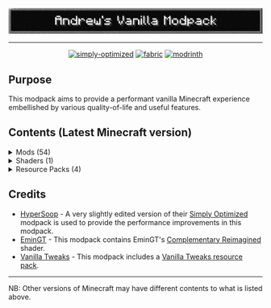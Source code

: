 <p align="center">
   <img src="https://raw.githubusercontent.com/andrwcrr/Andrews-Vanilla-Modpack/main/images/avm%20banner.png?token=GHSAT0AAAAAACNSM7AJGPR64NIDAQGSMR6YZRI3K7A" alt="Andrew's Vanilla Modpack">
<hr>
</p>
<center>
   <p align="center"><a href="https://modrinth.com/modpack/sop"><img src="https://cdn.jsdelivr.net/npm/@intergrav/devins-badges@3/assets/cozy/built-with/simply-optimized_vector.svg" alt="simply-optimized"></a>
      <a href="https://fabricmc.net/"><img src="https://cdn.jsdelivr.net/npm/@intergrav/devins-badges@3/assets/cozy/supported/fabric_vector.svg" alt="fabric"></a>
      <a href="https://modrinth.com/modpack/avm"><img alt="modrinth" height="56" src="https://cdn.jsdelivr.net/npm/@intergrav/devins-badges@3/assets/cozy/available/modrinth_vector.svg"></a>
   </p>
</center>

## Purpose

This modpack aims to provide a performant vanilla Minecraft experience embellished by various quality-of-life and useful features.

## Contents (Latest Minecraft version)

<details>
   <summary>Mods (54)</summary>

- [Animatica](https://modrinth.com/mod/animatica)
- [BadOptimizations](https://modrinth.com/mod/badoptimizations)
- [Bobby](https://modrinth.com/mod/bobby)
- [Capes](https://modrinth.com/mod/capes)
- [CIT Resewn](https://modrinth.com/mod/cit-resewn)
- [Cloth Config API](https://modrinth.com/mod/cloth-config)
- [Concurrent Chunk Management Engine (Fabric)](https://modrinth.com/mod/c2me-fabric)
- [Continuity](https://modrinth.com/mod/continuity)
- [Cubes Without Borders](https://modrinth.com/mod/cubes-without-borders)
- [Dynamic FPS](https://modrinth.com/mod/dynamic-fps)
- [Enhanced Block Entities](https://modrinth.com/mod/ebe)
- [Entity Model Features](https://modrinth.com/mod/entity-model-features)
- [Entity Texture Features](https://modrinth.com/mod/entitytexturefeatures)
- [Entity Culling](https://modrinth.com/mod/entityculling)
- [Fabric API](https://modrinth.com/mod/fabric-api)
- [Fabric Language Kotlin](https://modrinth.com/mod/fabric-language-kotlin)
- [FabricSkyBoxes](https://modrinth.com/mod/fabricskyboxes)
- [FabricSkyBoxes Interop](https://modrinth.com/mod/fabricskyboxes-interop)
- [FerriteCore](https://modrinth.com/mod/ferrite-core)
- [Fix Keyboard on Linux](https://modrinth.com/mod/fix-keyboard-on-linux)
- [Forge Config API Port](https://modrinth.com/mod/forge-config-api-port)
- [ImmediatelyFast](https://modrinth.com/mod/immediatelyfast)
- [Indium](https://modrinth.com/mod/indium)
- [Inventory Profiles Next](https://modrinth.com/mod/inventory-profiles-next)
- [Iris Shaders](https://modrinth.com/mod/iris)
- [LambDynamicLights](https://modrinth.com/mod/lambdynamiclights)
- [Leave My Bars Alone](https://modrinth.com/mod/leave-my-bars-alone)
- [libIPN](https://modrinth.com/mod/libipn)
- [Lithium](https://modrinth.com/mod/lithium)
- [MacOS Input Fixes](https://modrinth.com/mod/macos-input-fixes/versions)
- [Main Menu Credits](https://modrinth.com/mod/main-menu-credits)
- [MaLiLib](https://www.curseforge.com/minecraft/mc-mods/malilib)
- [MiniHUD](https://www.curseforge.com/minecraft/mc-mods/minihud)
- [Mod Menu](https://modrinth.com/mod/modmenu)
- [Model Gap Fix](https://modrinth.com/mod/modelfix)
- [ModernFix](https://modrinth.com/mod/modernfix)
- [More Culling](https://modrinth.com/mod/moreculling)
- [No Chat Reports](https://modrinth.com/mod/no-chat-reports)
- [Noisium](https://modrinth.com/mod/noisium)
- [Nvidium](https://modrinth.com/mod/nvidium)
- [OptiGUI](https://modrinth.com/mod/optigui)
- [Polytone](https://modrinth.com/mod/polytone)
- [Puzzle](https://modrinth.com/mod/puzzle)
- [Puzzles Lib](https://modrinth.com/mod/puzzles-lib)
- [Reese's Sodium Options](https://modrinth.com/mod/reeses-sodium-options)
- [Sodium](https://modrinth.com/mod/sodium)
- [Sodium Extra](https://modrinth.com/mod/sodium-extra)
- [ThreadTweak](https://modrinth.com/mod/threadtweak)
- [Tweakeroo](https://www.curseforge.com/minecraft/mc-mods/tweakeroo)
- [Very Many Players (Fabric)](https://modrinth.com/mod/vmp-fabric)
- [World Host](https://modrinth.com/mod/world-host)
- [YetAnotherConfigLib](https://modrinth.com/mod/yacl)
- [Your Options Shall Be Respected (YOSBR)](https://modrinth.com/mod/yosbr)
- [Zume](https://modrinth.com/mod/zume)
</details>

<details>
  <summary>Shaders (1)</summary>

- [Complementary Reimagined](https://modrinth.com/shader/complementary-reimagined)

</details>

<details>
   <summary>Resource Packs (4)</summary>

- [Fast Better Grass](https://modrinth.com/resourcepack/fast-better-grass)
- [No Z-Fighting](https://modrinth.com/resourcepack/no-z-fighting)
- [SPBR](https://github.com/ShulkerSakura/SPBR)
- [Vanilla Tweaks](https://vanillatweaks.net/picker/resource-packs)

</details>

## Credits

- [HyperSoop](https://modrinth.com/user/HyperSoop) - A very slightly edited version of their [Simply Optimized](https://modrinth.com/modpack/sop) modpack is used to provide the performance improvements in this modpack.
- [EminGT](https://modrinth.com/user/EminGT) - This modpack contains EminGT's [Complementary Reimagined](https://modrinth.com/shader/complementary-reimagined) shader.
- [Vanilla Tweaks](https://vanillatweaks.net/) - This modpack includes a [Vanilla Tweaks resource pack](https://vanillatweaks.net/picker/resource-packs/).

---

NB: Other versions of Minecraft may have different contents to what is listed above.
